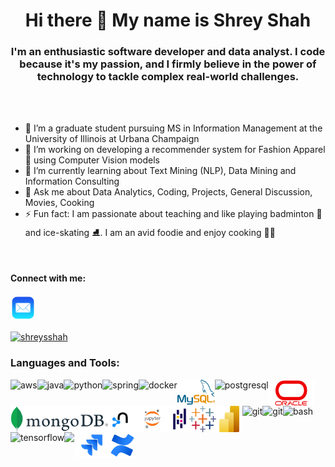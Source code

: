 <h1 align="center"> Hi there 👋 My name is Shrey Shah </h1>
<h3 align="center"> I'm an enthusiastic software developer and data analyst. I code because it's my passion, and I firmly believe in the power of technology to tackle complex real-world challenges. </h3>
<br>
<!--
**shreyss99/shreyss99** is a ✨ _special_ ✨ repository because its `README.md` (this file) appears on your GitHub profile.
Here are some ideas to get you started:
-->

<br>

- 🔭 I’m a graduate student pursuing MS in Information Management at the University of Illinois at Urbana Champaign
- 🔭 I’m working on developing a recommender system for Fashion Apparel 👚 using Computer Vision models
- 🌱 I’m currently learning about Text Mining (NLP), Data Mining and Information Consulting
- 💬 Ask me about Data Analytics, Coding, Projects, General Discussion, Movies, Cooking
- ⚡ Fun fact: I am passionate about teaching and like playing badminton 🏸 and ice-skating ⛸️. I am an avid foodie and enjoy cooking 👨‍🍳

<br>
<!--
- 👯 I’m looking to collaborate on ...
- 🤔 I’m looking for help with ...
- 📫 How to reach me: ...
-->

<h4 align="left">Connect with me:</h4>
<p align="left">
  
  [<img src="https://github.com/shreyss99/shreyss99/blob/07a9be683c77f96ac8ae423fdd0e1bc0b8ecffd0/mail.png" width="40" height="40">](mailto:sshah023@illinois.edu)
  
  <a href="https://linkedin.com/in/shreysshah" target="blank"><img align="center" src="https://raw.githubusercontent.com/rahuldkjain/github-profile-readme-generator/master/src/images/icons/Social/linked-in-alt.svg" alt="shreysshah" height="30" width="40" /></a>
</p>

<h3 align="left">Languages and Tools:</h3>

<!--AWS-->
<a href="https://aws.amazon.com" target="_blank"> <img src="https://raw.githubusercontent.com/shreyss99/README_icons/main/language_and_tools/square/aws/aws.svg" alt="aws" align="left"  height="42px"/> </a> 

<!--JAVA-->
<a href="https://www.java.com/" target="_blank"> <img src="https://raw.githubusercontent.com/rahul-jha98/github_readme_icons/main/language_and_tools/square/java/java.svg" alt="java" align="left" height="42px"/> </a>

<!--PYTHON-->
<a href="https://www.python.org" target="_blank"> <img src="https://raw.githubusercontent.com/shreyss99/README_icons/main/language_and_tools/square/python/python.svg" alt="python" align="left" height="42px"/> </a>

<!--SPRING-->
<a href="https://spring.io/" target="_blank"> <img src="https://cdn.jsdelivr.net/gh/devicons/devicon/icons/spring/spring-original-wordmark.svg" alt="spring" align="left" height="42px"/> </a>

<!--DOCKER-->
<a href="https://www.docker.com/" target="_blank"> <img src="https://raw.githubusercontent.com/shreyss99/README_icons/main/language_and_tools/square/docker/docker.svg" alt="docker" align="left" height="42px"/> </a>

<!--MYSQL-->
<a href="https://www.mysql.com/" target="_blank"> <img src="https://github.com/shreyss99/README_icons/blob/main/language_and_tools/square/mysql/mysql.png" alt="mysql" align="left" height="40px" width="60px"/> </a>

<!--POSTGRESQL-->
<a href="https://www.postgresql.org/" target="_blank"> <img src="https://cdn.jsdelivr.net/gh/devicons/devicon/icons/postgresql/postgresql-original-wordmark.svg" alt="postgresql" align="left" height="42px"/> </a>

<!--ORACLE-->
<a href="https://www.oracle.com/" target="_blank"> <img src="https://github.com/shreyss99/README_icons/blob/main/language_and_tools/square/oracle/oracle.png" alt="oracle" align="left" height="42px"/> </a>

<!--MONGODB-->  
<a href="https://www.mongodb.com/" target="_blank"> <img src="https://github.com/shreyss99/README_icons/blob/main/language_and_tools/square/mongodb/mongodb.png" alt="mongodb" align="left" height="42px"/> </a>

<!--NEO4J-->  
<a href="https://neo4j.com/" target="_blank"> <img src="https://github.com/shreyss99/README_icons/blob/main/language_and_tools/square/neo4j/neo4j.png" alt="neo4j" align="left" height="42px"/> </a>

<!--JUPYTER-->
<a href="https://jupyter.org/" target="_blank"> <img src="https://raw.githubusercontent.com/shreyss99/README_icons/main/language_and_tools/square/jupyter/jupyter.webp" alt="jupyter" align="left" height="42px"/> </a>

<!--PANDAS-->
<a href="https://pandas.pydata.org/" target="_blank"> <img src="https://github.com/shreyss99/README_icons/blob/main/language_and_tools/square/pandas/pandas.png" alt="pandas" align="left" height="42px"/> </a>

<!--TABLEAU-->
<a href="https://www.tableau.com/" target="_blank"> <img src="https://raw.githubusercontent.com/shreyss99/README_icons/main/language_and_tools/square/tableau/tableau.svg" alt="tableau" align="left" height="42px"/> </a>

<!--POWERBI-->
<a href="https://powerbi.microsoft.com/" target="_blank"> <img src="https://github.com/shreyss99/README_icons/blob/main/language_and_tools/square/power_bi/power_bi.png" alt="powerbi" align="left" height="42px"/> </a>

<!--GIT-SCM-->
<a href="https://git-scm.com/" target="_blank"> <img src="https://raw.githubusercontent.com/shreyss99/README_icons/main/language_and_tools/square/git-scm/git-scm.svg" alt="git" align="left" height="42px"/> </a>

<!--KAFKA-->
<a href="https://kafka.apache.org/" target="_blank"> <img src="https://raw.githubusercontent.com/shreyss99/README_icons/main/language_and_tools/square/kaafka/kaafka.jpeg" alt="git" align="left" height="42px"/> </a>

<!--BASH-->
  <a href="https://www.gnu.org/software/bash/" target="_blank"> <img src="https://raw.githubusercontent.com/shreyss99/README_icons/main/language_and_tools/square/bash/bash.svg" alt="bash" align="left" height="42px"/> </a>

<!--TENSORFLOW-->
<a href="https://www.tensorflow.org" target="_blank"> <img align="left" src="https://raw.githubusercontent.com/shreyss99/README_icons/main/language_and_tools/square/tensorflow/tensorflow.svg" alt="tensorflow" height="42px"/> </a> 

<!--JENKINS-->
<a href="https://jenkins.io" target="_blank"> <img src="https://raw.githubusercontent.com/shreyss99/README_icons/main/language_and_tools/square/jenkins/jenkins.svg" align="left" height="42px"/> </a>

<!--JIRA-->
<a href="https://www.atlassian.com/software/jira" target="_blank"> <img src="https://github.com/shreyss99/README_icons/blob/main/language_and_tools/square/jira/jira.jpeg" alt="jira" align="left" height="42px"/> </a>

<!--CONFLUENCE-->
<a href="https://www.atlassian.com/software/confluence" target="_blank"> <img src="https://raw.githubusercontent.com/shreyss99/README_icons/main/language_and_tools/square/confluence/confluence.svg" alt="confluence" align="left" height="42px"/> </a>

